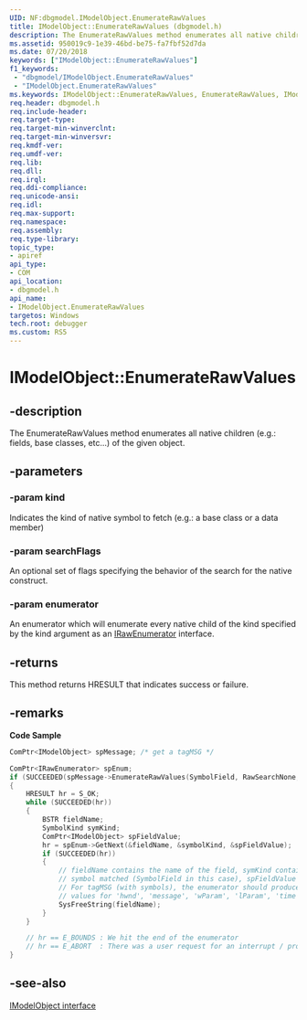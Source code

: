 ```yaml
---
UID: NF:dbgmodel.IModelObject.EnumerateRawValues
title: IModelObject::EnumerateRawValues (dbgmodel.h)
description: The EnumerateRawValues method enumerates all native children (fields, base classes, etc...) of the given object. 
ms.assetid: 950019c9-1e39-46bd-be75-fa7fbf52d7da
ms.date: 07/20/2018
keywords: ["IModelObject::EnumerateRawValues"]
f1_keywords:
 - "dbgmodel/IModelObject.EnumerateRawValues"
 - "IModelObject.EnumerateRawValues"
ms.keywords: IModelObject::EnumerateRawValues, EnumerateRawValues, IModelObject.EnumerateRawValues, IModelObject::EnumerateRawValues, IModelObject.EnumerateRawValues
req.header: dbgmodel.h
req.include-header:
req.target-type:
req.target-min-winverclnt:
req.target-min-winversvr:
req.kmdf-ver:
req.umdf-ver:
req.lib:
req.dll:
req.irql: 
req.ddi-compliance:
req.unicode-ansi:
req.idl:
req.max-support:
req.namespace:
req.assembly:
req.type-library: 
topic_type: 
- apiref
api_type: 
- COM
api_location: 
- dbgmodel.h
api_name: 
- IModelObject.EnumerateRawValues
targetos: Windows
tech.root: debugger
ms.custom: RS5
---
```


# IModelObject::EnumerateRawValues


## -description

The EnumerateRawValues method enumerates all native children (e.g.: fields, base classes, etc...) of the given object. 

## -parameters

### -param kind
Indicates the kind of native symbol to fetch (e.g.: a base class or a data member)

### -param searchFlags
An optional set of flags specifying the behavior of the search for the native construct.

### -param enumerator
An enumerator which will enumerate every native child of the kind specified by the kind argument as an [IRawEnumerator](nn-dbgmodel-irawenumerator.md) interface. 


## -returns
This method returns HRESULT that indicates success or failure.

## -remarks


**Code Sample**

```cpp
ComPtr<IModelObject> spMessage; /* get a tagMSG */

ComPtr<IRawEnumerator> spEnum;
if (SUCCEEDED(spMessage->EnumerateRawValues(SymbolField, RawSearchNone, &spEnum)))
{
    HRESULT hr = S_OK;
    while (SUCCEEDED(hr))
    {
        BSTR fieldName;
        SymbolKind symKind;
        ComPtr<IModelObject> spFieldValue;
        hr = spEnum->GetNext(&fieldName, &symbolKind, &spFieldValue);
        if (SUCCEEDED(hr))
        {
            // fieldName contains the name of the field, symKind contains the kind of 
            // symbol matched (SymbolField in this case), spFieldValue contains the value
            // For tagMSG (with symbols), the enumerator should produce field names and 
            // values for 'hwnd', 'message', 'wParam', 'lParam', 'time', and 'pt'
            SysFreeString(fieldName);
        }
    }

    // hr == E_BOUNDS : We hit the end of the enumerator
    // hr == E_ABORT  : There was a user request for an interrupt / propagate that upward immediately
}
```

## -see-also

[IModelObject interface](nn-dbgmodel-imodelobject.md)
